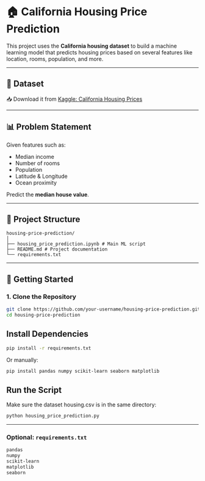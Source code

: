 # 🏠 California Housing Price Prediction

This project uses the **California housing dataset** to build a machine learning model that predicts housing prices based on several features like location, rooms, population, and more.

---

## 📁 Dataset

📥 Download it from [Kaggle: California Housing Prices](https://www.kaggle.com/datasets/camnugent/california-housing-prices)

---

## 📊 Problem Statement

Given features such as:
- Median income
- Number of rooms
- Population
- Latitude & Longitude
- Ocean proximity

Predict the **median house value**.

---

## 🔧 Project Structure

```
housing-price-prediction/
│
├── housing_price_prediction.ipynb # Main ML script
├── README.md # Project documentation
└── requirements.txt
```

---

## 🚀 Getting Started

### 1. Clone the Repository

```bash
git clone https://github.com/your-username/housing-price-prediction.git
cd housing-price-prediction
```
## Install Dependencies

```bash
pip install -r requirements.txt
```
Or manually:
```bash 
pip install pandas numpy scikit-learn seaborn matplotlib
```
## Run the Script
Make sure the dataset housing.csv is in the same directory:
```bash
python housing_price_prediction.py
```

---

### Optional: `requirements.txt`

```txt
pandas
numpy
scikit-learn
matplotlib
seaborn

